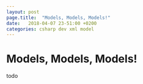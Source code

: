 ```yaml
---
layout: post
page.title:  "Models, Models, Models!"
date:   2018-04-07 23-51:00 +0200
categories: csharp dev xml model
---
```


# Models, Models, Models!

todo
